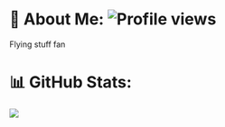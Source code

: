 # 💫 About Me: ![Profile views](https://komarev.com/ghpvc/?username=inoshell)
Flying stuff fan

# 📊 GitHub Stats:
![](https://github-readme-stats.vercel.app/api?username=inoshell&theme=dark&hide_border=false&include_all_commits=true&count_private=true)<br/>

